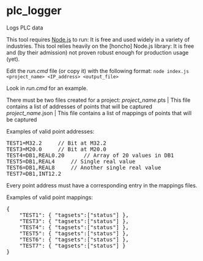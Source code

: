# plc_logger
Logs PLC data


This tool requires [Node.js](www.nodejs.org) to run: It is free and used widely in a variety of industries.
This tool relies heavily on the [honcho] Node.js library: It is free and (by their admission) not proven robust enough for production usage (yet).

Edit the _run.cmd_ file (or copy it) with the following format:
`node index.js <project_name> <IP_address> <output_file>`

Look in _run.cmd_ for an example.


There must be two files created for a project:
	_project_name_.pts	|	This file contains a list of addresses of points that will be captured
	_project_name_.json	|	This file contains a list of mappings of points that will be captured


Examples of valid point addresses:
<pre>
TEST1=M32.2		// Bit at M32.2
TEST3=M20.0		// Bit at M20.0
TEST4=DB1,REAL0.20		// Array of 20 values in DB1
TEST5=DB1,REAL4		// Single real value
TEST6=DB1,REAL8		// Another single real value
TEST7=DB1,INT12.2
</pre>

Every point address must have a corresponding entry in the mappings files.

Examples of valid point mappings:
<pre>
{
	"TEST1": { "tagsets":["status"] },
	"TEST3": { "tagsets":["status"] },
	"TEST4": { "tagsets":["status"] },
	"TEST5": { "tagsets":["status"] },
	"TEST6": { "tagsets":["status"] },
	"TEST7": { "tagsets":["status"] }
}
</pre>
